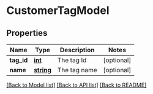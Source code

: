 # CustomerTagModel

## Properties
Name | Type | Description | Notes
------------ | ------------- | ------------- | -------------
**tag_id** | [**int**](.md) | The tag Id | [optional] 
**name** | [**string**](.md) | The tag name | [optional] 


[[Back to Model list]](../README.md#documentation-for-models) [[Back to API list]](../README.md#documentation-for-api-endpoints) [[Back to README]](../README.md)


